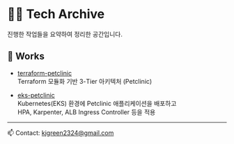 # 👨‍💻 Tech Archive

진행한 작업들을 요약하여 정리한 공간입니다.  

## 📌 Works
- [terraform-petclinic](https://github.com/kjgreen2324/terraform-petclinic)  
  Terraform 모듈화 기반 3-Tier 아키텍처 (Petclinic)  

- [eks-petclinic](https://github.com/경지님아이디/eks-petclinic)  
  Kubernetes(EKS) 환경에 Petclinic 애플리케이션을 배포하고  
  HPA, Karpenter, ALB Ingress Controller 등을 적용
  
---

📫 Contact: kjgreen2324@gmail.com
